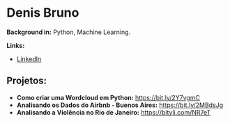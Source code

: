 # Denis Bruno

**Background in:** Python, Machine Learning.

**Links:**

* [LinkedIn](https://www.linkedin.com/in/denis-bruno-morais-neves-ab95b235)



## Projetos:

* **Como criar uma Wordcloud em Python:** https://bit.ly/2Y7vgmC
* **Analisando os Dados do Airbnb - Buenos Aires:** https://bit.ly/2MBdsJg
* **Analisando a Violência no Rio de Janeiro:** https://bityli.com/NR7eT
